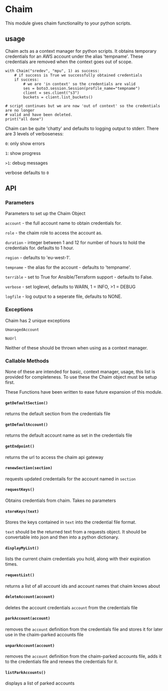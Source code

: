 # Chaim
This module gives chaim functionality to your python scripts.

## usage
Chaim acts as a context manager for python scripts.  It obtains temporary credentials
for an AWS account under the alias 'tempname'.  These credentials are removed when
the context goes out of scope.

```
with Chaim("sredev", "mpu", 1) as success:
    # if success is True we successfully obtained credentials
    if success:
        # we are 'in context' so the credentials are valid
        ses = boto3.session.Session(profile_name="tempname")
        client = ses.client("s3")
        buckets = client.list_buckets()

# script continues but we are now 'out of context' so the credentials are no longer
# valid and have been deleted.
print("all done")
```

Chaim can be quite 'chatty' and defaults to logging output to stderr.  There are 3
levels of verboseness:

  `0`: only show errors

  `1`: show progress

 `>1`: debug messages

verbose defaults to `0`

## API
### Parameters
Parameters to set up the Chaim Object

  `account` - the full account name to obtain credentials for.

  `role` - the chaim role to access the account as.

  `duration` - integer between 1 and 12 for number of hours to hold the credentials for.
             defaults to 1 hour.

  `region` - defaults to 'eu-west-1'.

  `tempname` - the alias for the account - defaults to 'tempname'.

  `terrible` - set to True for Ansible/Terraform support - defaults to False.

  `verbose` - set loglevel, defaults to WARN, 1 = INFO, >1 = DEBUG

  `logfile` - log output to a seperate file, defaults to NONE.

### Exceptions
Chaim has 2 unique exceptions

  `UmanagedAccount`

  `NoUrl`

Neither of these should be thrown when using as a context manager.

### Callable Methods
None of these are intended for basic, context manager, usage, this list is provided
for completeness.  To use these the Chaim object must be setup first.

These Functions have been written to ease future expansion of this module.

#### `getDefaultSection()`
returns the default section from the credentials file

#### `getDefaultAccount()`
returns the default account name as set in the credentials file

#### `getEndpoint()`
returns the url to access the chaim api gateway

#### `renewSection(section)`
requests updated credentails for the account named in `section`

#### `requestKeys()`
Obtains credentials from chaim.  Takes no parameters

#### `storeKeys(text)`
Stores the keys contained in `text` into the credential file format.

`text` should be the returned text from a requests object. It should be convertable
into json and then into a python dictionary.

#### `displayMyList()`
lists the current chaim credentials you hold, along with their expiration times.

#### `requestList()`
returns a list of all account ids and account names that chaim knows about

#### `deleteAccount(account)`
deletes the account credentials `account` from the credentials file

#### `parkAccount(account)`
removes the `account` definition from the credentials file and stores it for later use
in the chaim-parked accounts file

#### `unparkAccount(account)`
removes the `account` definition from the chaim-parked accounts file, adds it to the
credentials file and renews the credentials for it.

#### `listParkAccounts()`
displays a list of parked accounts
